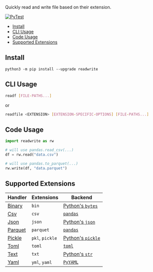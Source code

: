 Quickly read and write file based on their extension.

[![PyTest](https://github.com/crunchdao/readwrite/actions/workflows/pytest.yml/badge.svg)](https://github.com/crunchdao/readwrite/actions/workflows/pytest.yml)

- [Install](#install)
- [CLI Usage](#cli-usage)
- [Code Usage](#code-usage)
- [Supported Extensions](#supported-extensions)

## Install

```
python3 -m pip install --upgrade readwrite
```

## CLI Usage

```bash
readf [FILE-PATHS...]
```

or

```bash
readfile <EXTENSION> [EXTENSION-SPECIFIC-OPTIONS] [FILE-PATHS...]
```

## Code Usage

```python
import readwrite as rw

# will use pandas.read_csv(...)
df = rw.read("data.csv")

# will use pandas.to_parquet(...)
rw.write(df, "data.parquet")
```

## Supported Extensions

| Handler | Extensions | Backend |
| --- | --- | --- |
| [Binary](./readwrite/handlers/binary.py) | `bin` | [Python's `bytes`](https://docs.python.org/3/library/stdtypes.html#bytes) |
| [Csv](./readwrite/handlers/csv.py) | `csv` | [`pandas`](https://pandas.pydata.org/) |
| [Json](./readwrite/handlers/json.py) | `json` | [Python's `json`](https://docs.python.org/3/library/json.html) |
| [Parquet](./readwrite/handlers/parquet.py) | `parquet` | [`pandas`](https://pandas.pydata.org/) |
| [Pickle](./readwrite/handlers/pickle.py) | `pkl`, `pickle` | [Python's `pickle`](https://docs.python.org/3/library/pickle.html) |
| [Toml](./readwrite/handlers/toml.py) | `toml` | [`toml`](https://pypi.org/project/toml/) |
| [Text](./readwrite/handlers/text.py) | `txt` | [Python's `str`](https://docs.python.org/3/library/stdtypes.html#str) |
| [Yaml](./readwrite/handlers/yaml.py) | `yml`, `yaml` | [`PyYAML`](https://pyyaml.org/) |
